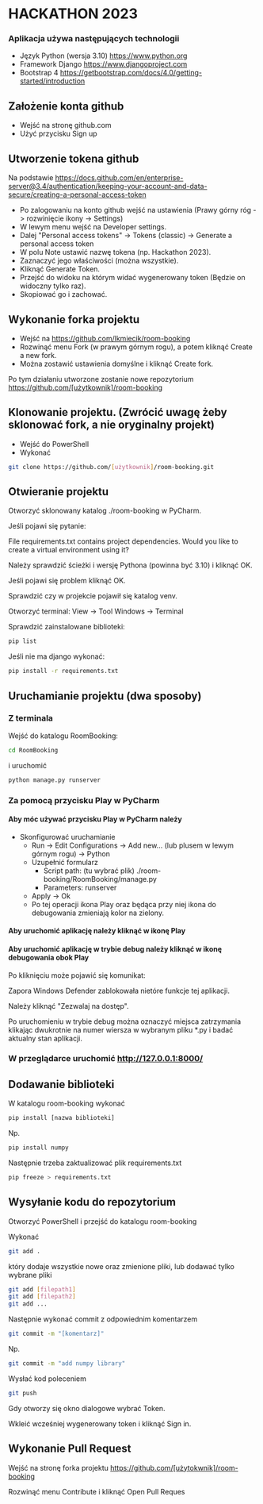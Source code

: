 # HACKATHON 2023

### Aplikacja używa następujących technologii

- Język Python (wersja 3.10) https://www.python.org
- Framework Django https://www.djangoproject.com
- Bootstrap 4 https://getbootstrap.com/docs/4.0/getting-started/introduction


## Założenie konta github
- Wejść na stronę github.com
- Użyć przycisku Sign up

## Utworzenie tokena github
Na podstawie
https://docs.github.com/en/enterprise-server@3.4/authentication/keeping-your-account-and-data-secure/creating-a-personal-access-token

- Po zalogowaniu na konto github wejść na ustawienia (Prawy górny róg -> rozwinięcie ikony -> Settings)
- W lewym menu wejść na Developer settings.
- Dalej "Personal access tokens" -> Tokens (classic) -> Generate a personal access token
- W polu Note ustawić nazwę tokena (np. Hackathon 2023).
- Zaznaczyć jego właściwości (można wszystkie).
- Kliknąć Generate Token.
- Przejść do widoku na którym widać wygenerowany token (Będzie on widoczny tylko raz).
- Skopiować go i zachować.

## Wykonanie forka projektu

- Wejść na https://github.com/lkmiecik/room-booking
- Rozwinąć menu Fork (w prawym górnym rogu), a potem kliknąć Create a new fork.
- Można zostawić ustawienia domyślne i kliknąć Create fork.

Po tym działaniu utworzone zostanie nowe repozytorium
https://github.com/[użytkownik]/room-booking

## Klonowanie projektu. (Zwrócić uwagę żeby sklonować fork, a nie oryginalny projekt)
- Wejść do PowerShell
- Wykonać
```bash
git clone https://github.com/[użytkownik]/room-booking.git
```


## Otwieranie projektu

Otworzyć sklonowany katalog ./room-booking w PyCharm.

Jeśli pojawi się pytanie:

File requirements.txt contains project dependencies. Would you like to create a virtual environment using it?

Należy sprawdzić ścieżki i wersję Pythona (powinna być 3.10) i kliknąć OK.

Jeśli pojawi się problem kliknąć OK.

Sprawdzić czy w projekcie pojawił się katalog venv.

Otworzyć terminal:
 View -> Tool Windows -> Terminal
 
Sprawdzić zainstalowane biblioteki:
```bash
pip list
```
Jeśli nie ma django wykonać:
```bash
pip install -r requirements.txt
```


## Uruchamianie projektu (dwa sposoby)

### Z terminala

Wejść do katalogu RoomBooking:
```bash
cd RoomBooking
```

i uruchomić
```bash
python manage.py runserver
```

### Za pomocą przycisku Play w PyCharm

#### Aby móc używać przycisku Play  w PyCharm należy
- Skonfigurować uruchamianie
  - Run -> Edit Configurations -> Add new... (lub plusem w lewym górnym rogu) -> Python
  - Uzupełnić formularz
    - Script path: (tu wybrać plik) ./room-booking/RoomBooking/manage.py
    - Parameters: runserver
  - Apply -> Ok
  - Po tej operacji ikona Play oraz będąca przy niej ikona do debugowania zmieniają kolor na zielony.

#### Aby uruchomić aplikację należy kliknąć w ikonę Play

#### Aby uruchomić aplikację w trybie debug należy kliknąć w ikonę debugowania obok Play

Po kliknięciu może pojawić się komunikat:

Zapora Windows Defender zablokowała nietóre funkcje tej aplikacji.

Należy kliknąć "Zezwalaj na dostęp".

Po uruchomieniu w trybie debug można oznaczyć miejsca zatrzymania klikając dwukrotnie na numer wiersza w wybranym pliku *.py i badać aktualny stan aplikacji.


### W przeglądarce uruchomić  http://127.0.0.1:8000/

## Dodawanie biblioteki

W katalogu room-booking wykonać

```bash
pip install [nazwa biblioteki]
```

Np.

```bash
pip install numpy
```
Następnie trzeba zaktualizować plik requirements.txt

```bash
pip freeze > requirements.txt
```

## Wysyłanie kodu do repozytorium

Otworzyć PowerShell i przejść do katalogu room-booking

Wykonać

```bash
git add .
```
który dodaje wszystkie nowe oraz zmienione pliki, lub dodawać tylko wybrane pliki

```bash
git add [filepath1]
git add [filepath2]
git add ...
```

Następnie wykonać commit z odpowiednim komentarzem

```bash
git commit -m "[komentarz]"
```
Np.

```bash
git commit -m "add numpy library"
```

Wysłać kod poleceniem

```bash
git push
```

Gdy otworzy się okno dialogowe wybrać Token.

Wkleić wcześniej wygenerowany token i kliknąć Sign in.

## Wykonanie Pull Request

Wejść na stronę forka projektu
https://github.com/[użytokwnik]/room-booking

Rozwinąć menu Contribute i kliknąć Open Pull Reques